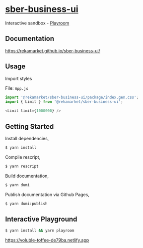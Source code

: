 # [sber-business-ui](https://voluble-toffee-de79ba.netlify.app)
Interactive sandbox - [Playroom](https://voluble-toffee-de79ba.netlify.app)

## Documentation
https://rekamarket.github.io/sber-business-ui/

## Usage

Import styles

File: `App.js`

```js
import '@rekamarket/sber-business-ui/package/index.gen.css';
import { Limit } from '@rekamarket/sber-business-ui';

<Limit limit={1000000} />
```

## Getting Started 

Install dependencies,

```bash
$ yarn install
```

Compile rescript,

```bash
$ yarn rescript
```

Build documentation,

```bash
$ yarn dumi
```

Publish documentation via Github Pages,

```bash
$ yarn dumi:publish
```

## Interactive Playground

```bash
$ yarn install && yarn playroom
```

https://voluble-toffee-de79ba.netlify.app
